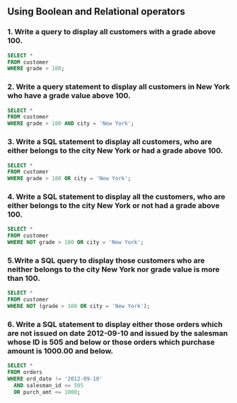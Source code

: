 ## Using Boolean and Relational operators
### 1. Write a query to display all customers with a grade above 100.   
```SQL
SELECT *
FROM customer
WHERE grade > 100;
```

### 2. Write a query statement to display all customers in New York who have a grade value above 100.
```SQL
SELECT *
FROM customer
WHERE grade > 100 AND city = 'New York';
```

### 3. Write a SQL statement to display all customers, who are either belongs to the city New York or had a grade above 100. 
```SQL
SELECT *
FROM customer
WHERE grade > 100 OR city = 'New York';
```

### 4. Write a SQL statement to display all the customers, who are either belongs to the city New York or not had a grade above 100.
```SQL
SELECT *
FROM customer
WHERE NOT grade > 100 OR city = 'New York';
```

### 5.Write a SQL query to display those customers who are neither belongs to the city New York nor grade value is more than 100.
```SQL
SELECT *
FROM customer
WHERE NOT (grade > 100 OR city = 'New York');
```

### 6. Write a SQL statement to display either those orders which are not issued on date 2012-09-10 and issued by the salesman whose ID is 505 and below or those orders which purchase amount is 1000.00 and below.  
```SQL
SELECT *
FROM orders
WHERE ord_date != '2012-09-10'
  AND salesman_id <= 505
  OR purch_amt <= 1000;

```